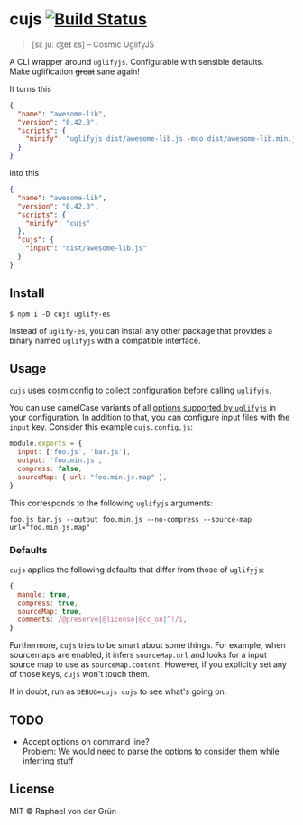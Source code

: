 # cujs [![Build Status](https://travis-ci.org/raphinesse/cujs.svg?branch=master)](https://travis-ci.org/raphinesse/cujs)

> [siː juː ʤeɪ ɛs] – Cosmic UglifyJS

A CLI wrapper around `uglifyjs`. Configurable with sensible defaults.\
Make uglification ~~great~~ sane again!

It turns this
```json
{
  "name": "awesome-lib",
  "version": "0.42.0",
  "scripts": {
    "minify": "uglifyjs dist/awesome-lib.js -mco dist/awesome-lib.min.js --comments /^!/ --source-map \"content='dist/awesome-lib.js.map',url='awesome-lib.min.js.map'\""
  }
}
```

into this
```json
{
  "name": "awesome-lib",
  "version": "0.42.0",
  "scripts": {
    "minify": "cujs"
  },
  "cujs": {
    "input": "dist/awesome-lib.js"
  }
}
```

## Install

```
$ npm i -D cujs uglify-es
```

Instead of `uglify-es`, you can install any other package that provides a binary named `uglifyjs` with a compatible interface.


## Usage

`cujs` uses [cosmiconfig] to collect configuration before calling `uglifyjs`.

You can use camelCase variants of all [options supported by `uglifyjs`][options] in your configuration. In addition to that, you can configure input files with the `input` key. Consider this example `cujs.config.js`:

```js
module.exports = {
  input: ['foo.js', 'bar.js'],
  output: 'foo.min.js',
  compress: false,
  sourceMap: { url: "foo.min.js.map" },
}
```

This corresponds to the following `uglifyjs` arguments:
```shell
foo.js bar.js --output foo.min.js --no-compress --source-map url="foo.min.js.map"
```

### Defaults

`cujs` applies the following defaults that differ from those of `uglifyjs`:
```js
{
  mangle: true,
  compress: true,
  sourceMap: true,
  comments: /@preserve|@license|@cc_on|^!/i,
}
```
Furthermore, `cujs` tries to be smart about some things. For example, when sourcemaps are enabled, it infers `sourceMap.url` and looks for a input source map to use as `sourceMap.content`. However, if you explicitly set any of those keys, `cujs` won't touch them.

If in doubt, run as `DEBUG=cujs cujs` to see what's going on.


## TODO

- Accept options on command line?\
  Problem: We would need to parse the options to consider them while inferring stuff

## License

MIT © Raphael von der Grün


[cosmiconfig]: https://github.com/davidtheclark/cosmiconfig#cosmiconfig
[options]: https://github.com/mishoo/UglifyJS2#command-line-options
